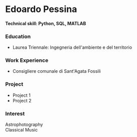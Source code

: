 # Edoardo Pessina 

#### Technical skill: Python, SQL, MATLAB

### Education 
- Laurea Triennale: Ingegneria dell'ambiente e del territorio

### Work Experience 
- Consigliere comunale di Sant'Agata Fossili

### Project
- Project 1
- Project 2

### Interest 
Astrophotography  
Classical Music

